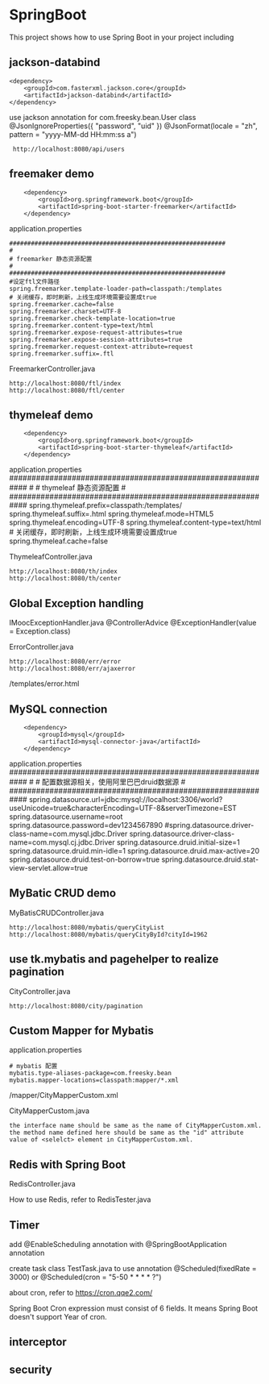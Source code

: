 # SpringBoot

This project  shows how to use Spring Boot in your project including

## jackson-databind
	<dependency>
		<groupId>com.fasterxml.jackson.core</groupId>
		<artifactId>jackson-databind</artifactId>
	</dependency>

  use jackson annotation for com.freesky.bean.User class
 	@JsonIgnoreProperties({ "password", "uid" })
  	@JsonFormat(locale = "zh", pattern = "yyyy-MM-dd HH:mm:ss a")
  
 	 http://localhost:8080/api/users

## freemaker demo
		<dependency>
			<groupId>org.springframework.boot</groupId>
			<artifactId>spring-boot-starter-freemarker</artifactId>
		</dependency>

application.properties

	############################################################
	#
	# freemarker 静态资源配置
	#
	############################################################
	#设定ftl文件路径
	spring.freemarker.template-loader-path=classpath:/templates
	# 关闭缓存，即时刷新，上线生成环境需要设置成true
	spring.freemarker.cache=false
	spring.freemarker.charset=UTF-8
	spring.freemarker.check-template-location=true
	spring.freemarker.content-type=text/html
	spring.freemarker.expose-request-attributes=true
	spring.freemarker.expose-session-attributes=true
	spring.freemarker.request-context-attribute=request
	spring.freemarker.suffix=.ftl

FreemarkerController.java

	http://localhost:8080/ftl/index
	http://localhost:8080/ftl/center

## thymeleaf demo
		<dependency>
			<groupId>org.springframework.boot</groupId>
			<artifactId>spring-boot-starter-thymeleaf</artifactId>
		</dependency>

application.properties
	############################################################
	#
	# thymeleaf 静态资源配置
	#
	############################################################
	spring.thymeleaf.prefix=classpath:/templates/
	spring.thymeleaf.suffix=.html
	spring.thymeleaf.mode=HTML5
	spring.thymeleaf.encoding=UTF-8
	spring.thymeleaf.content-type=text/html
	# 关闭缓存，即时刷新，上线生成环境需要设置成true
	spring.thymeleaf.cache=false

ThymeleafController.java

	http://localhost:8080/th/index
	http://localhost:8080/th/center

## Global Exception handling
IMoocExceptionHandler.java
	@ControllerAdvice
	@ExceptionHandler(value = Exception.class)

ErrorController.java

	http://localhost:8080/err/error
	http://localhost:8080/err/ajaxerror
	
/templates/error.html

## MySQL connection
		<dependency>
			<groupId>mysql</groupId>
			<artifactId>mysql-connector-java</artifactId>
		</dependency>

application.properties
	############################################################
	#
	# 配置数据源相关，使用阿里巴巴druid数据源
	#
	############################################################
	spring.datasource.url=jdbc:mysql://localhost:3306/world?useUnicode=true&characterEncoding=UTF-8&serverTimezone=EST
	spring.datasource.username=root
	spring.datasource.password=dev1234567890
	#spring.datasource.driver-class-name=com.mysql.jdbc.Driver
	spring.datasource.driver-class-name=com.mysql.cj.jdbc.Driver
	spring.datasource.druid.initial-size=1
	spring.datasource.druid.min-idle=1
	spring.datasource.druid.max-active=20
	spring.datasource.druid.test-on-borrow=true
	spring.datasource.druid.stat-view-servlet.allow=true

## MyBatic CRUD demo
MyBatisCRUDController.java
	
	http://localhost:8080/mybatis/queryCityList
	http://localhost:8080/mybatis/queryCityById?cityId=1962

## use tk.mybatis and pagehelper to realize pagination
CityController.java
	
	http://localhost:8080/city/pagination

## Custom Mapper for Mybatis
application.properties

	# mybatis 配置
	mybatis.type-aliases-package=com.freesky.bean
	mybatis.mapper-locations=classpath:mapper/*.xml

/mapper/CityMapperCustom.xml

CityMapperCustom.java
	
	the interface name should be same as the name of CityMapperCustom.xml.
	the method name defined here should be same as the "id" attribute value of <selelct> element in CityMapperCustom.xml.

## Redis with Spring Boot
RedisController.java

How to use Redis, refer to RedisTester.java

## Timer
add @EnableScheduling annotation with @SpringBootApplication annotation

create task class TestTask.java to use annotation @Scheduled(fixedRate = 3000) or @Scheduled(cron = "5-50 * * * * ?")

about cron, refer to https://cron.qqe2.com/

Spring Boot Cron expression must consist of 6 fields. It means Spring Boot doesn't support Year of cron.

## interceptor
## security
